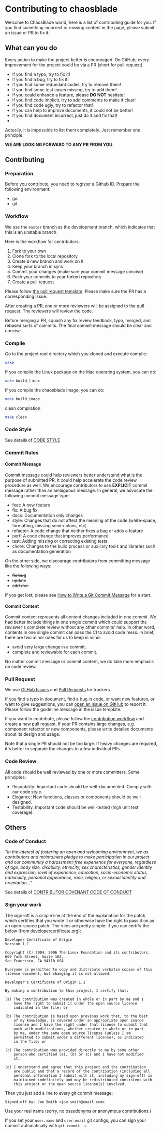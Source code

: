 # Contributing to chaosblade

Welcome to ChaosBlade world, here is a list of contributing guide for you. If you find something incorrect or missing
 content in the page, please submit an issue or PR to fix it.


## What can you do 
Every action to make the project better is encouraged. On GitHub, every improvement for the project could be via a PR 
(short for pull request).

* If you find a typo, try to fix it!
* If you find a bug, try to fix it!
* If you find some redundant codes, try to remove them!
* If you find some test cases missing, try to add them!
* If you could enhance a feature, please **DO NOT** hesitate!
* If you find code implicit, try to add comments to make it clear!
* If you find code ugly, try to refactor that!
* If you can help to improve documents, it could not be better!
* If you find document incorrect, just do it and fix that!
* ...

Actually, it is impossible to list them completely. Just remember one principle:

**WE ARE LOOKING FORWARD TO ANY PR FROM YOU.**


## Contributing
### Preparation
Before you contribute, you need to register a Github ID. Prepare the following environment:
* go
* git

### Workflow
We use the `master` branch as the development branch, which indicates that this is an unstable branch.

Here is the workflow for contributors:

1. Fork to your own
2. Clone fork to the local repository
3. Create a new branch and work on it
4. Keep your branch in sync
5. Commit your changes (make sure your commit message concise)
6. Push your commits to your forked repository
7. Create a pull request

Please follow [the pull request template](./.github/PULL_REQUEST_TEMPLATE.md).
Please make sure the PR has a corresponding issue.

After creating a PR, one or more reviewers will be assigned to the pull request.
The reviewers will review the code.

Before merging a PR, squash any fix review feedback, typo, merged, and rebased sorts of commits.
The final commit message should be clear and concise.

### Compile
Go to the project root directory which you cloned and execute compile:
```bash
make
```

If you compile the Linux package on the Mac operating system, you can do:
```bash
make build_linux
```

If you compile the chaosblade image, you can do:
```bash
make build_image
```
clean compilation:
```bash
make clean
```

### Code Style
See details of [CODE STYLE](./docs/code_styles.md)

### Commit Rules
#### Commit Message

Commit message could help reviewers better understand what is the purpose of submitted PR. It could help accelerate the code review procedure as well. We encourage contributors to use **EXPLICIT** commit message rather than an ambiguous message. In general, we advocate the following commit message type:

* feat: A new feature
* fix: A bug fix
* docs: Documentation only changes
* style: Changes that do not affect the meaning of the code (white-space, formatting, missing semi-colons, etc)
* refactor: A code change that neither fixes a bug or adds a feature
* perf: A code change that improves performance
* test: Adding missing or correcting existing tests
* chore: Changes to the build process or auxiliary tools and libraries such as documentation generation

On the other side, we discourage contributors from committing message like the following ways:

* ~~fix bug~~
* ~~update~~
* ~~add doc~~

If you get lost, please see [How to Write a Git Commit Message](http://chris.beams.io/posts/git-commit/) for a start.

#### Commit Content

Commit content represents all content changes included in one commit. We had better include things in one single commit which could support the reviewer's complete review without any other commits' help. In other word, contents in one single commit can pass the CI to avoid code mess. In brief, there are two minor rules for us to keep in mind:

* avoid very large change in a commit;
* complete and reviewable for each commit.

No matter commit message or commit content, we do take more emphasis on code review.


### Pull Request
We use [GitHub Issues](https://github.com/lomoonmoonbird/chaosblade-exec-jvm/issues) and [Pull Requests](https://github.com/lomoonmoonbird/chaosblade-exec-jvm/pulls) for trackers.

If you find a typo in document, find a bug in code, or want new features, or want to give suggestions,
you can [open an issue on GitHub](https://github.com/lomoonmoonbird/chaosblade-exec-jvm/issues/new) to report it.
Please follow the guideline message in the issue template.

If you want to contribute, please follow the [contribution workflow](#Workflow) and create a new pull request.
If your PR contains large changes, e.g. component refactor or new components, please write detailed documents
about its design and usage.

Note that a single PR should not be too large. If heavy changes are required, it's better to separate the changes
to a few individual PRs.


### Code Review
All code should be well reviewed by one or more committers. Some principles:

- Readability: Important code should be well-documented. Comply with our code style.
- Elegance: New functions, classes or components should be well designed.
- Testability: Important code should be well-tested (high unit test coverage).

## Others
### Code of Conduct
*"In the interest of fostering an open and welcoming environment, we as contributors and maintainers pledge to make 
participation in our project and our community a harassment-free experience for everyone, regardless of age, body 
size, disability, ethnicity, sex characteristics, gender identity and expression, level of experience, education, 
socio-economic status, nationality, personal appearance, race, religion, or sexual identity and orientation..."*

See details of [CONTRIBUTOR COVENANT CODE OF CONDUCT](https://github.com/lomoonmoonbird/chaosblade-exec-jvm/blob/master/CODE_OF_CONDUCT.md)

### Sign your work
The sign-off is a simple line at the end of the explanation for the patch, which certifies that you wrote it or otherwise have the right to pass it on as an open-source patch.
The rules are pretty simple: if you can certify the below (from [developercertificate.org](http://developercertificate.org/)):

```
Developer Certificate of Origin
Version 1.1

Copyright (C) 2004, 2006 The Linux Foundation and its contributors.
660 York Street, Suite 102,
San Francisco, CA 94110 USA

Everyone is permitted to copy and distribute verbatim copies of this
license document, but changing it is not allowed.

Developer's Certificate of Origin 1.1

By making a contribution to this project, I certify that:

(a) The contribution was created in whole or in part by me and I
    have the right to submit it under the open source license
    indicated in the file; or

(b) The contribution is based upon previous work that, to the best
    of my knowledge, is covered under an appropriate open source
    license and I have the right under that license to submit that
    work with modifications, whether created in whole or in part
    by me, under the same open source license (unless I am
    permitted to submit under a different license), as indicated
    in the file; or

(c) The contribution was provided directly to me by some other
    person who certified (a), (b) or (c) and I have not modified
    it.

(d) I understand and agree that this project and the contribution
    are public and that a record of the contribution (including all
    personal information I submit with it, including my sign-off) is
    maintained indefinitely and may be redistributed consistent with
    this project or the open source license(s) involved.
```

Then you just add a line to every git commit message:

```
Signed-off-by: Joe Smith <joe.smith@email.com>
```

Use your real name (sorry, no pseudonyms or anonymous contributions.)

If you set your `user.name` and `user.email` git configs, you can sign your commit automatically with `git commit -s`.
